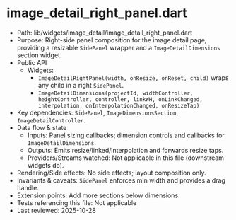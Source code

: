 # image_detail_right_panel.dart

- Path: lib/widgets/image_detail/image_detail_right_panel.dart
- Purpose: Right-side panel composition for the image detail page, providing a resizable `SidePanel` wrapper and a `ImageDetailDimensions` section widget.
- Public API
  - Widgets:
    - `ImageDetailRightPanel(width, onResize, onReset, child)` wraps any child in a right `SidePanel`.
    - `ImageDetailDimensions(projectId, widthController, heightController, controller, linkWH, onLinkChanged, interpolation, onInterpolationChanged, onResizeTap)`
- Key dependencies: `SidePanel`, `ImageDimensionsSection`, `ImageDetailController`.
- Data flow & state
  - Inputs: Panel sizing callbacks; dimension controls and callbacks for `ImageDetailDimensions`.
  - Outputs: Emits resize/linked/interpolation and forwards resize taps.
  - Providers/Streams watched: Not applicable in this file (downstream widgets do).
- Rendering/Side effects: No side effects; layout composition only.
- Invariants & caveats: `SidePanel` enforces min width and provides a drag handle.
- Extension points: Add more sections below dimensions.
- Tests referencing this file: Not applicable
- Last reviewed: 2025-10-28
